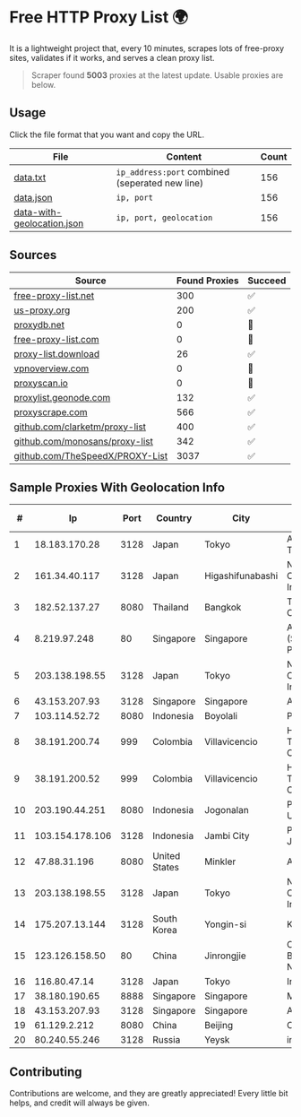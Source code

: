 
# Free HTTP Proxy List 🌍

It is a lightweight project that, every 10 minutes, scrapes lots of free-proxy sites, validates if it works, and serves a clean proxy list.


> Scraper found **5003** proxies at the latest update. Usable proxies are below.

## Usage

Click the file format that you want and copy the URL.


|File|Content|Count|
|----|-------|-----|
|[data.txt](https://raw.githubusercontent.com/themiralay/Proxy-List-World/master/data.txt)|`ip_address:port` combined (seperated new line)|156|
|[data.json](https://raw.githubusercontent.com/themiralay/Proxy-List-World/master/data.json)|`ip, port`|156|
|[data-with-geolocation.json](https://raw.githubusercontent.com/themiralay/Proxy-List-World/master/data-with-geolocation.json)|`ip, port, geolocation`|156|

## Sources

|Source|Found Proxies|Succeed|
|------|-------------|-------|
|[free-proxy-list.net](https://free-proxy-list.net)|300|✅|
|[us-proxy.org](https://www.us-proxy.org)|200|✅|
|[proxydb.net](http://proxydb.net)|0|🚫|
|[free-proxy-list.com](https://free-proxy-list.com/?page=&port=&type%5B%5D=http&type%5B%5D=https&up_time=0&search=Search)|0|🚫|
|[proxy-list.download](https://www.proxy-list.download/HTTP)|26|✅|
|[vpnoverview.com](https://vpnoverview.com/privacy/anonymous-browsing/free-proxy-servers)|0|🚫|
|[proxyscan.io](https://www.proxyscan.io)|0|🚫|
|[proxylist.geonode.com](https://proxylist.geonode.com/api/proxy-list?limit=300&page=1&sort_by=lastChecked&sort_type=desc&protocols=http,https)|132|✅|
|[proxyscrape.com](https://api.proxyscrape.com/v2/?request=displayproxies&protocol=http&timeout=10000&country=all&ssl=all&anonymity=all)|566|✅|
|[github.com/clarketm/proxy-list](https://raw.githubusercontent.com/clarketm/proxy-list/master/proxy-list-raw.txt)|400|✅|
|[github.com/monosans/proxy-list](https://raw.githubusercontent.com/monosans/proxy-list/main/proxies/http.txt)|342|✅|
|[github.com/TheSpeedX/PROXY-List](https://raw.githubusercontent.com/TheSpeedX/PROXY-List/master/http.txt)|3037|✅|


## Sample Proxies With Geolocation Info

|#|Ip|Port|Country|City|Internet Service Provider|
|-|--|----|-------|----|-------------------------|
|1|18.183.170.28|3128|Japan|Tokyo|Amazon Technologies Inc.|
|2|161.34.40.117|3128|Japan|Higashifunabashi|NTT PC Communications, Inc.|
|3|182.52.137.27|8080|Thailand|Bangkok|TOT Public Company Limited|
|4|8.219.97.248|80|Singapore|Singapore|Alibaba Cloud (Singapore) Private Limited|
|5|203.138.198.55|3128|Japan|Tokyo|NTT PC Communications, Inc.|
|6|43.153.207.93|3128|Singapore|Singapore|Aceville Pte.ltd|
|7|103.114.52.72|8080|Indonesia|Boyolali|Proxy-registered|
|8|38.191.200.74|999|Colombia|Villavicencio|Hola Telecomunicacines Colombia S.A.S|
|9|38.191.200.52|999|Colombia|Villavicencio|Hola Telecomunicacines Colombia S.A.S|
|10|203.190.44.251|8080|Indonesia|Jogonalan|PT Jaring Lintas Utara|
|11|103.154.178.106|3128|Indonesia|Jambi City|PT Aneka Teguh Jaya|
|12|47.88.31.196|8080|United States|Minkler|Alibaba.com LLC|
|13|203.138.198.55|3128|Japan|Tokyo|NTT PC Communications, Inc.|
|14|175.207.13.144|3128|South Korea|Yongin-si|Korea Telecom|
|15|123.126.158.50|80|China|Jinrongjie|China Unicom Beijing Province Network|
|16|116.80.47.14|3128|Japan|Tokyo|InfoSphere|
|17|38.180.190.65|8888|Singapore|Singapore|M247 Europe SRL|
|18|43.153.207.93|3128|Singapore|Singapore|Aceville Pte.ltd|
|19|61.129.2.212|8080|China|Beijing|CHINANET|
|20|80.240.55.246|3128|Russia|Yeysk|inetnum UGTEL|



## Contributing

Contributions are welcome, and they are greatly appreciated! Every
little bit helps, and credit will always be given.

